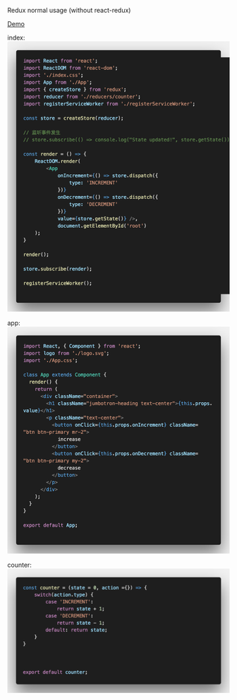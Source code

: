 Redux normal usage (without react-redux)

[Demo](https://sheltered-reaches-18027.herokuapp.com/)

index: 
![Image](https://github.com/weikee94/hello-redux/blob/master/src/images/index.png "Index")

app:
![Image](https://github.com/weikee94/hello-redux/blob/master/src/images/app.png "App")

counter:
![Image](https://github.com/weikee94/hello-redux/blob/master/src/images/counter.png "Counter")